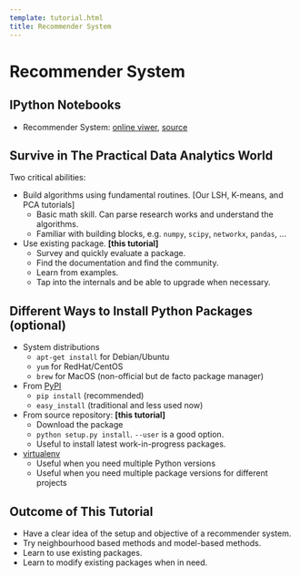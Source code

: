 ```yaml
---
template: tutorial.html
title: Recommender System
---
```


# Recommender System

## IPython Notebooks

   * Recommender System:
   [online viwer]({{site.nbviewer_prefix}}/t8-recsys/Recommender-System.ipynb),
   [source](Recommender-System.ipynb)


## Survive in The Practical Data Analytics World

Two critical abilities:

   * Build algorithms using fundamental routines.
   [Our LSH, K-means, and  PCA tutorials]
      * Basic math skill.
      Can parse research works and understand the algorithms.
      * Familiar with building blocks,
      e.g. `numpy`, `scipy`, `networkx`, `pandas`, ...
   * Use existing package. **[this tutorial]**
      * Survey and quickly evaluate a package.
      * Find the documentation and find the community.
      * Learn from examples.
      * Tap into the internals and be able to upgrade when necessary.

## Different Ways to Install Python Packages (optional)

   * System distributions
      * `apt-get install` for Debian/Ubuntu
      * `yum` for RedHat/CentOS
      * `brew` for MacOS (non-official but de facto package manager)
   * From [PyPI](https://pypi.python.org/pypi)
      * `pip install` (recommended)
      * `easy_install` (traditional and less used now)
   * From source repository: **[this tutorial]**
      * Download the package
      * `python setup.py install`.
      `--user` is a good option.
      * Useful to install latest work-in-progress packages.
   * [virtualenv](http://www.virtualenv.org/en/latest/)
      * Useful when you need multiple Python versions
      * Useful when you need multiple package versions for different projects

## Outcome of This Tutorial

   * Have a clear idea of the setup and objective of a recommender system.
   * Try neighbourhood based methods and model-based methods.
   * Learn to use existing packages.
   * Learn to modify existing packages when in need.
